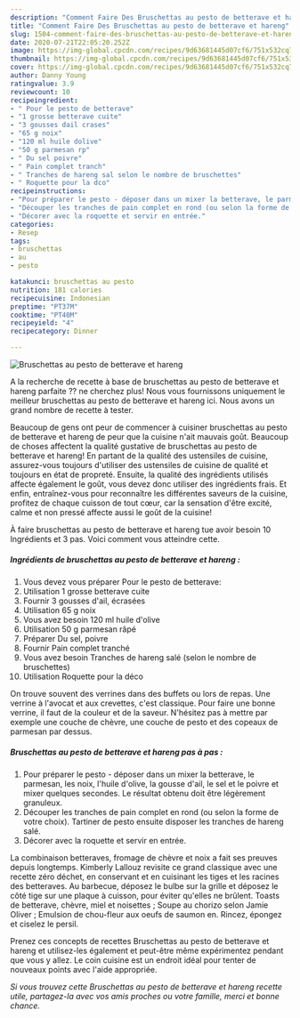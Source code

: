 ```yaml
---
description: "Comment Faire Des Bruschettas au pesto de betterave et hareng"
title: "Comment Faire Des Bruschettas au pesto de betterave et hareng"
slug: 1504-comment-faire-des-bruschettas-au-pesto-de-betterave-et-hareng
date: 2020-07-21T22:05:20.252Z
image: https://img-global.cpcdn.com/recipes/9d63681445d07cf6/751x532cq70/bruschettas-au-pesto-de-betterave-et-hareng-photo-principale-de-la-recette.jpg
thumbnail: https://img-global.cpcdn.com/recipes/9d63681445d07cf6/751x532cq70/bruschettas-au-pesto-de-betterave-et-hareng-photo-principale-de-la-recette.jpg
cover: https://img-global.cpcdn.com/recipes/9d63681445d07cf6/751x532cq70/bruschettas-au-pesto-de-betterave-et-hareng-photo-principale-de-la-recette.jpg
author: Danny Young
ratingvalue: 3.9
reviewcount: 10
recipeingredient:
- " Pour le pesto de betterave"
- "1 grosse betterave cuite"
- "3 gousses dail crases"
- "65 g noix"
- "120 ml huile dolive"
- "50 g parmesan rp"
- " Du sel poivre"
- " Pain complet tranch"
- " Tranches de hareng sal selon le nombre de bruschettes"
- " Roquette pour la dco"
recipeinstructions:
- "Pour préparer le pesto - déposer dans un mixer la betterave, le parmesan, les noix, l&#39;huile d&#39;olive, la gousse d&#39;ail, le sel et le poivre et mixer quelques secondes. Le résultat obtenu doit être légèrement granuleux."
- "Découper les tranches de pain complet en rond (ou selon la forme de votre choix). Tartiner de pesto ensuite disposer les tranches de hareng salé."
- "Décorer avec la roquette et servir en entrée."
categories:
- Resep
tags:
- bruschettas
- au
- pesto

katakunci: bruschettas au pesto 
nutrition: 181 calories
recipecuisine: Indonesian
preptime: "PT37M"
cooktime: "PT40M"
recipeyield: "4"
recipecategory: Dinner

---
```



![Bruschettas au pesto de betterave et hareng](https://img-global.cpcdn.com/recipes/9d63681445d07cf6/751x532cq70/bruschettas-au-pesto-de-betterave-et-hareng-photo-principale-de-la-recette.jpg)

A la recherche de recette à base de bruschettas au pesto de betterave et hareng parfaite ?? ne cherchez plus! Nous vous fournissons uniquement le meilleur bruschettas au pesto de betterave et hareng ici. Nous avons un grand nombre de recette à tester.

Beaucoup de gens ont peur de commencer à cuisiner bruschettas au pesto de betterave et hareng de peur que la cuisine n'ait mauvais goût. Beaucoup de choses affectent la qualité gustative de bruschettas au pesto de betterave et hareng! En partant de la qualité des ustensiles de cuisine, assurez-vous toujours d'utiliser des ustensiles de cuisine de qualité et toujours en état de propreté. Ensuite, la qualité des ingrédients utilisés affecte également le goût, vous devez donc utiliser des ingrédients frais. Et enfin, entraînez-vous pour reconnaître les différentes saveurs de la cuisine, profitez de chaque cuisson de tout cœur, car la sensation d'être excité, calme et non pressé affecte aussi le goût de la cuisine!

<!--inarticleads1-->

À faire bruschettas au pesto de betterave et hareng tue avoir besoin 10 Ingrédients et 3 pas. Voici comment vous atteindre cette.

##### Ingrédients de bruschettas au pesto de betterave et hareng :

1. Vous devez vous préparer  Pour le pesto de betterave:
1. Utilisation 1 grosse betterave cuite
1. Fournir 3 gousses d&#39;ail, écrasées
1. Utilisation 65 g noix
1. Vous avez besoin 120 ml huile d&#39;olive
1. Utilisation 50 g parmesan râpé
1. Préparer  Du sel, poivre
1. Fournir  Pain complet tranché
1. Vous avez besoin  Tranches de hareng salé (selon le nombre de bruschettes)
1. Utilisation  Roquette pour la déco


On trouve souvent des verrines dans des buffets ou lors de repas. Une verrine à l&#39;avocat et aux crevettes, c&#39;est classique. Pour faire une bonne verrine, il faut de la couleur et de la saveur. N&#39;hésitez pas à mettre par exemple une couche de chèvre, une couche de pesto et des copeaux de parmesan par dessus. 

<!--inarticleads2-->

##### Bruschettas au pesto de betterave et hareng pas à pas :

1. Pour préparer le pesto - déposer dans un mixer la betterave, le parmesan, les noix, l&#39;huile d&#39;olive, la gousse d&#39;ail, le sel et le poivre et mixer quelques secondes. Le résultat obtenu doit être légèrement granuleux.
1. Découper les tranches de pain complet en rond (ou selon la forme de votre choix). Tartiner de pesto ensuite disposer les tranches de hareng salé.
1. Décorer avec la roquette et servir en entrée.


La combinaison betteraves, fromage de chèvre et noix a fait ses preuves depuis longtemps. Kimberly Lallouz revisite ce grand classique avec une recette zéro déchet, en conservant et en cuisinant les tiges et les racines des betteraves. Au barbecue, déposez le bulbe sur la grille et déposez le côté tige sur une plaque à cuisson, pour éviter qu&#39;elles ne brûlent. Toasts de betterave, chèvre, miel et noisettes ; Soupe au chorizo selon Jamie Oliver ; Emulsion de chou-fleur aux oeufs de saumon en. Rincez, épongez et ciselez le persil. 

<!--inarticleads1-->

<p>
Prenez ces concepts de recettes Bruschettas au pesto de betterave et hareng et utilisez-les également et peut-être même expérimentez pendant que vous y allez. Le coin cuisine est un endroit idéal pour tenter de nouveaux points avec l'aide appropriée.
</p>

<p>
<i>Si vous trouvez cette Bruschettas au pesto de betterave et hareng recette utile, partagez-la avec vos amis proches ou votre famille, merci et bonne chance.</i>
</p>
